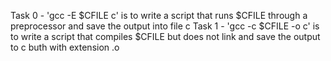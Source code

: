 Task 0 - 'gcc -E $CFILE c' is to write a script that runs $CFILE through a preprocessor and save the output into file c
Task 1 - 'gcc -c $CFILE -o c' is to write a script that compiles $CFILE but does not link and save the output to c buth with extension .o
